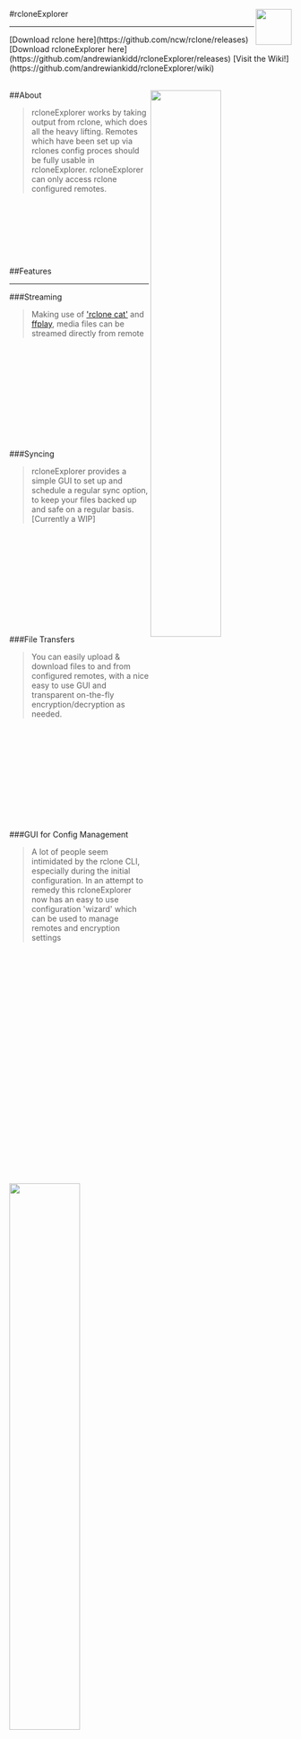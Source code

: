 #rcloneExplorer <img align="right" width="64px" src="http://i.imgur.com/T4We4ZK.png">
<hr>
[Download rclone here](https://github.com/ncw/rclone/releases)    
[Download rcloneExplorer here](https://github.com/andrewiankidd/rcloneExplorer/releases)    
[Visit the Wiki!](https://github.com/andrewiankidd/rcloneExplorer/wiki)
<br/><br/>

##About
<img align="right" width="50%" src="https://i.imgur.com/vtOep1f.png">
>rcloneExplorer works by taking output from rclone, which does all the heavy lifting. Remotes which have been set up via rclones config proces should be fully usable in rcloneExplorer.
rcloneExplorer can only access rclone configured remotes.

<br/><br/>
<br/><br/>
<br/><br/>

##Features
<hr>

###Streaming
<img align="left" style="margin-right:20px;" width="50%" src="https://i.imgur.com/S1p4FHQ.jpg">
>Making use of ['rclone cat'](http://rclone.org/commands/rclone_cat/) and [ffplay](https://ffmpeg.org/ffplay.html), media files can be streamed directly from remote

<br/><br/>
<br/><br/>
<br/><br/>
<br/><br/>
<br/><br/>

###Syncing
<img align="right" width="50%" src="https://i.imgur.com/F7qcBPd.png">
>rcloneExplorer provides a simple GUI to set up and schedule a regular sync option, to keep your files backed up and safe on a regular basis. [Currently a WIP]

<br/><br/>
<br/><br/>
<br/><br/>
<br/><br/>
<br/><br/>

###File Transfers
<img align="left" width="50%" src="https://i.imgur.com/KodgC3I.png">
>You can easily upload & download files to and from configured remotes, with a nice easy to use GUI and transparent on-the-fly encryption/decryption as needed.

<br/><br/>
<br/><br/>
<br/><br/>
<br/><br/>
<br/><br/>

###GUI for Config Management
<img align="right" width="50%" src="https://i.imgur.com/1BpaGTM.png">
><p>A lot of people seem intimidated by the rclone CLI, especially during the initial configuration. In an attempt to remedy this rcloneExplorer now has an easy to use configuration 'wizard' which can be used to manage remotes and encryption settings</p>
